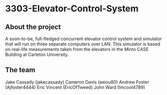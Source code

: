 # 3303-Elevator-Control-System

## About the project
A soon-to-be, full-fledged concurrent elevator control system and simulator that will run on three separate computers over LAN. This simulator is based on real-life measurements taken from the elevators in the Minto CASE Building at Carleton University.

## The team
Jake Cassady (jakecassady)
Cameron Davis (aeiou80)
Andrew Foster (Ajfoster4444)
Eric Vincent (EricOfTweed)
John Ward (Imcool4789)

